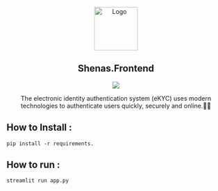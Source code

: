 

<p align="center">
  <a href="https://github.com/MohamadNematizadeh">
<img src="logo_no_name.png" alt="Logo"  height="100">
  </a>
  <h2 align="center"> 
Shenas.Frontend </h2>

  <p align="center" ><img src = "https://skillicons.dev/icons?i=fastapi,py,docker,redis,vue,ts,nodejs"></p>

  <p align="center">
   The electronic identity authentication system (eKYC) uses modern technologies to authenticate users quickly, securely and online.👨‍🦰
   

## How to Install :
```
pip install -r requirements.
```

## How to run :
```
streamlit run app.py
```